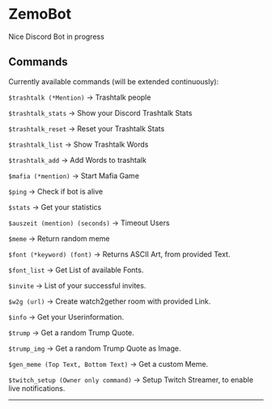 # ZemoBot

Nice Discord Bot in progress


## Commands

Currently available commands (will be extended continuously):

`$trashtalk (*Mention)` -> Trashtalk people

`$trashtalk_stats` -> Show your Discord Trashtalk Stats

`$trashtalk_reset` -> Reset your Trashtalk Stats

`$trashtalk_list` -> Show Trashtalk Words

`$trashtalk_add` -> Add Words to trashtalk

`$mafia (*mention)` -> Start Mafia Game

`$ping` -> Check if bot is alive

`$stats` -> Get your statistics

`$auszeit (mention) (seconds)` -> Timeout Users

`$meme` -> Return random meme

`$font (*keyword) (font)` -> Returns ASCII Art, from provided Text.

`$font_list` -> Get List of available Fonts.

`$invite` -> List of your successful invites.

`$w2g (url)` -> Create watch2gether room with provided Link.

`$info` -> Get your Userinformation.

`$trump` -> Get a random Trump Quote.

`$trump_img` -> Get a random Trump Quote as Image.

`$gen_meme (Top Text, Bottom Text)` -> Get a custom Meme.

`$twitch_setup (Owner only command)` -> Setup Twitch Streamer, to enable live notifications.

<hr>
